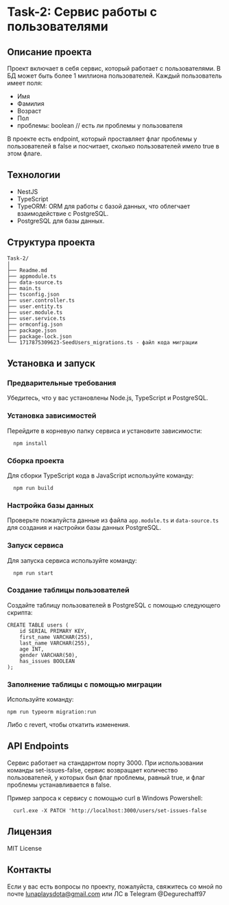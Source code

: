 # Task-2: Сервис работы с пользователями

## Описание проекта

Проект включает в себя сервис, который работает с пользователями. В БД может быть более 1 миллиона пользователей. Каждый пользователь имеет поля:
- Имя
- Фамилия
- Возраст
- Пол
- проблемы: boolean // есть ли проблемы у пользователя

В проекте есть endpoint, который проставляет флаг проблемы у пользователей в false и посчитает, сколько пользователей имело true в этом флаге.

## Технологии
- NestJS
- TypeScript
- TypeORM: ORM для работы с базой данных, что облегчает взаимодействие с PostgreSQL.
- PostgreSQL для базы данных.

## Структура проекта
```
Task-2/
│
├── Readme.md
├── appmodule.ts
├── data-source.ts
├── main.ts
├── tsconfig.json
├── user.controller.ts
├── user.entity.ts
├── user.module.ts
├── user.service.ts
├── ormconfig.json
├── package.json
├── package-lock.json
└── 1717875309623-SeedUsers_migrations.ts - файл кода миграции
```

## Установка и запуск

### Предварительные требования

Убедитесь, что у вас установлены Node.js, TypeScript и PostgreSQL.

### Установка зависимостей

Перейдите в корневую папку сервиса и установите зависимости:
```
  npm install
```
### Сборка проекта

Для сборки TypeScript кода в JavaScript используйте команду:
```
  npm run build
```
### Настройка базы данных

Проверьте пожалуйста данные из файла `app.module.ts` и `data-source.ts` для создания и настройки базы данных PostgreSQL.

### Запуск сервиса

Для запуска сервиса используйте команду:
```
  npm run start
```

### Создание таблицы пользователей

Создайте таблицу пользователей в PostgreSQL с помощью следующего скрипта:
```
CREATE TABLE users (
    id SERIAL PRIMARY KEY,
    first_name VARCHAR(255),
    last_name VARCHAR(255),
    age INT,
    gender VARCHAR(50),
    has_issues BOOLEAN
);
```
### Заполнение таблицы с помощью миграции

Используйте команду:

```
npm run typeorm migration:run
```
Либо с revert, чтобы откатить изменения.

## API Endpoints

Сервис работает на стандарнтом порту 3000. При использовании команды set-issues-false, сервис возвращает количество пользователей, у которых был флаг проблемы, равный true, и флаг проблемы устанавливается в false.

Пример запроса к сервису с помощью curl в Windows Powershell:
```
  curl.exe -X PATCH 'http://localhost:3000/users/set-issues-false
```
## Лицензия

MIT License

## Контакты

Если у вас есть вопросы по проекту, пожалуйста, свяжитесь со мной по почте lunaplaysdota@gmail.com или ЛС в Telegram @Degurechaff97
